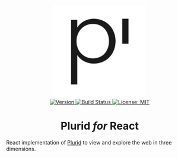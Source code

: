 <p align="center">
    <img src="https://raw.githubusercontent.com/plurid/plurid/master/about/docs/identity/plurid-logo.png" height="250px">
    <br />
    <a target="_blank" href="https://www.npmjs.com/package/plurid-react">
        <img src="https://img.shields.io/npm/v/plurid-react.svg?logo=npm&colorB=1380C3&style=for-the-badge" alt="Version">
    </a>
    <a target="_blank" href="https://travis-ci.org/plurid/plurid-react">
        <img src="https://img.shields.io/travis/plurid/plurid-react.svg?logo=travis&colorB=1380C3&style=for-the-badge" alt="Build Status">
    </a>
    <a target="_blank" href="https://github.com/plurid/plurid-react/blob/master/LICENSE">
        <img src="https://img.shields.io/badge/license-MIT-blue.svg?colorB=1380C3&style=for-the-badge" alt="License: MIT">
    </a>
</p>



<h1 align="center">
    Plurid <i>for</i> React
</h1>


React implementation of [Plurid](https://github.com/plurid/plurid) to view and explore the web in three dimensions.
